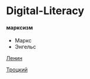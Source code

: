 # Digital-Literacy

#### марксизм

* Маркс
* Энгельс

[Ленин](https://ru.wikipedia.org/wiki/%D0%9B%D0%B5%D0%BD%D0%B8%D0%BD,_%D0%92%D0%BB%D0%B0%D0%B4%D0%B8%D0%BC%D0%B8%D1%80_%D0%98%D0%BB%D1%8C%D0%B8%D1%87)

[Троцкий](https://ru.wikipedia.org/wiki/%D0%A2%D1%80%D0%BE%D1%86%D0%BA%D0%B8%D0%B9,_%D0%9B%D0%B5%D0%B2_%D0%94%D0%B0%D0%B2%D0%B8%D0%B4%D0%BE%D0%B2%D0%B8%D1%87 "Троцкий, Лев Давидович")



